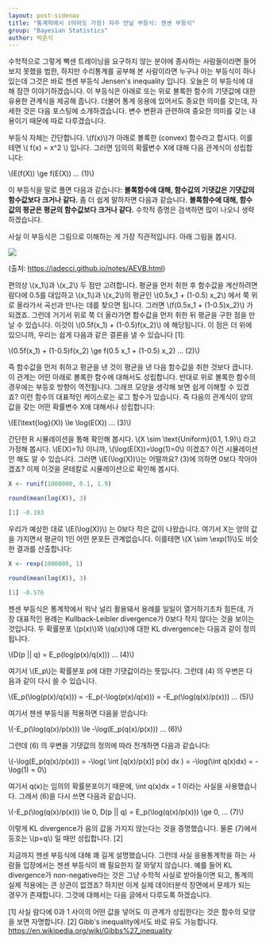 ```yaml
---
layout: post-sidenav
title: "통계학에서 (아마도 가장) 자주 만날 부등식: 젠센 부등식"
group: "Bayesian Statistics"
author: 박준석
---
```


수학적으로 그렇게 빡센 트레이닝을 요구하지 않는 분야에 종사하는 사람들이라면 들어보지 못했을 법한, 하지만 수리통계를 공부해 본 사람이라면 누구나 아는 부등식이 하나 있는데 그것은 바로 젠센 부등식 Jensen's inequality 입니다. 오늘은 이 부등식에 대해 잠깐 이야기하겠습니다. 이 부등식은 아래로 또는 위로 볼록한 함수의 기댓값에 대한 유용한 관계식을 제공해 줍니다. 더불어 통계 응용에 있어서도 중요한 의미를 갖는데, 자세한 것은 다음 포스팅에 소개하겠습니다. 변수 변환과 관련하여 중요한 의미를 갖는 내용이기 때문에 따로 다루겠습니다.

부등식 자체는 간단합니다. \\(f(x)\\)가 아래로 볼록한 (convex) 함수라고 합시다. 이를테면 \\( f(x) = x^2 \\) 입니다. 그러면 임의의 확률변수 X에 대해 다음 관계식이 성립합니다:

\\(E(f(X)) \ge f(E(X)) ... (1)\\)

이 부등식을 말로 풀면 다음과 같습니다: **볼록함수에 대해, 함수값의 기댓값은 기댓값의 함수값보다 크거나 같다.** 좀 더 쉽게 말하자면 다음과 같습니다. **볼록함수에 대해, 함수값의 평균은 평균의 함수값보다 크거나 같다.** 수학적 증명은 검색하면 많이 나오니 생략하겠습니다. 

사실 이 부등식은 그림으로 이해하는 게 가장 직관적입니다. 아래 그림을 봅시다. 

<img src="https://lh3.googleusercontent.com/QshruYudFhIRlWl34iPqYev9dtB9yC5YVNbuUSUt-Z1MJyZTwrIqYPc-7Dqa-haD59lVsR4SrcEA">

(출처: https://jadecci.github.io/notes/AEVB.html)

편의상 \\(x_1\\)과 \\(x_2\\) 두 점만 고려합니다. 평균을 먼저 취한 후 함수값을 계산하려면 람다에 0.5를 대입하고 \\(x_1\\)과 \\(x_2\\)의 평균인 \\(0.5x_1 + (1-0.5) x_2\\) 에서 쭉 위로 올라가서 곡선과 만나는 데를 찾으면 됩니다. 그러면 \\(f(0.5x_1 + (1-0.5)x_2)\\) 가 되겠죠. 그런데 거기서 위로 쭉 더 올라가면 함수값을 먼저 취한 뒤 평균을 구한 점을 만날 수 있습니다. 이것이 \\(0.5f(x_1) + (1-0.5)f(x_2)\\) 에 해당됩니다. 이 점은 더 위에 있으니까, 우리는 쉽게 다음과 같은 결론을 낼 수 있습니다 [1]:

\\(0.5f(x_1) + (1-0.5)f(x_2) \ge f(0.5 x_1 + (1-0.5) x_2) ... (2)\\)

즉 함수값을 먼저 취하고 평균을 낸 것이 평균을 낸 다음 함수값을 취한 것보다 큽니다. 이 관계는 어떤 아래로 볼록한 함수에 대해서도 성립합니다. 반대로 위로 볼록한 함수의 경우에는 부등호 방향이 역전됩니다. 그래프 모양을 생각해 보면 쉽게 이해할 수 있겠죠? 이런 함수의 대표적인 케이스로는 로그 함수가 있습니다. 즉 다음의 관계식이 양의 값을 갖는 어떤 확률변수 X에 대해서나 성립합니다:

\\(E(\text{log}(X)) \le \log(E(X)) ... (3)\\)

간단한 R 시뮬레이션을 통해 확인해 봅시다. \\(X \sim \text{Uniform}(0.1, 1.9)\\) 라고 가정해 봅시다. \\(E(X)=1\\) 이니까, \\(\log(E(X))=\log(1)=0\\) 이겠죠? 이건 시뮬레이션 안 해도 알 수 있습니다. 그러면 \\(E(\log(X))\\)는 어떨까요? (3)에 의하면 0보다 작아야겠죠? 이제 이것을 몬테칼로 시뮬레이션으로 확인해 봅시다.

```r
X <- runif(1000000, 0.1, 1.9)

round(mean(log(X)), 3)

[1] -0.193
```

우리가 예상한 대로 \\(E(\log(X))\\) 는 0보다 작은 값이 나왔습니다. 여기서 X는 양의 값을 가지면서 평균이 1인 어떤 분포든 관계없습니다. 이를테면 \\(X \sim \exp(1)\\)도 비슷한 결과를 산출합니다:

```r
X <- rexp(1000000, 1)

round(mean(log(X)), 3)

[1] -0.576
```

젠센 부등식은 통계학에서 워낙 널리 활용돼서 용례를 일일이 열거하기조차 힘든데, 가장 대표적인 용례는 Kullback-Leibler divergence가 0보다 작지 않다는 것을 보이는 것입니다. 두 확률분포 \\(p(x)\\)와 \\(q(x)\\)에 대한 KL divergence는 다음과 같이 정의됩니다.

\\(D(p \|\| q) = E_p(log(p(x)/q(x))) ... (4)\\)

여기서 \\(E_p\\)는 확률분포 p에 대한 기댓값이라는 뜻입니다. 그런데 (4) 의 우변은 다음과 같이 다시 쓸 수 있습니다.

\\(E_p(\log(p(x)/q(x))) = -E_p(-\log(p(x)/q(x))) = -E_p(\log(q(x)/p(x))) ... (5)\\)

여기서 젠센 부등식을 적용하면 다음을 얻습니다:

\\(-E_p(\log(q(x)/p(x))) \le -\log(E_p(q(x)/p(x))) ... (6)\\)

그런데 (6) 의 우변을 기댓값의 정의에 따라 전개하면 다음과 같습니다:

\\(-\log(E_p(q(x)/p(x))) = -\log( \int [q(x)/p(x)] p(x) dx ) = -\log(\int q(x)dx) = -\log(1) = 0\\)

여기서 q(x)는 임의의 확률분포이기 때문에, \int q(x)dx = 1 이라는 사실을 사용했습니다. 그래서 (6)을 다시 쓰면 다음과 같습니다.

\\(-E_p(\log(q(x)/p(x))) \le 0, D(p \|\| q) = E_p(\log(q(x)/p(x))) \ge 0,  ... (7)\\)

이렇게 KL divergence가 음의 값을 가지지 않는다는 것을 증명했습니다. 물론 (7)에서 등호는 \\(p=q\\) 일 때만 성립합니다. [2]

지금까지 젠센 부등식에 대해 꽤 길게 설명했습니다. 그런데 사실 응용통계학을 하는 사람들 입장에서는 젠센 부등식이 왜 필요한지 잘 와닿지 않습니다. 예를 들어 KL divergence가 non-negative라는 것은 그냥 수학적 사실로 받아들이면 되고, 통계의 실제 적용에는 큰 상관이 없겠죠? 하지만 이게 실제 데이터분석 장면에서 문제가 되는 경우가 존재합니다. 그것에 대해서는 다음 글에서 다루도록 하겠습니다.


[1] 사실 람다에 0과 1 사이의 어떤 값을 넣어도 이 관계가 성립한다는 것은 함수의 모양을 보면 자명합니다.
[2] Gibb's inequality에서도 바로 유도 가능합니다. https://en.wikipedia.org/wiki/Gibbs%27_inequality
